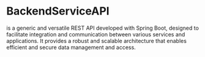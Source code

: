 # BackendServiceAPI
is a generic and versatile REST API developed with Spring Boot, designed to facilitate integration and communication between various services and applications. It provides a robust and scalable architecture that enables efficient and secure data management and access.
